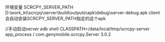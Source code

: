 环境变量 SCRCPY_SERVER_PATH
D:\work_kt\scrcpy\server\build\outputs\apk\debug\server-debug.apk
client会自动安装SCRCPY_SERVER_PATH指定的这个apk

//手动启动server
adb shell CLASSPATH=/data/local/tmp/scrcpy-server app_process / com.genymobile.scrcpy.Server 3.0.2
